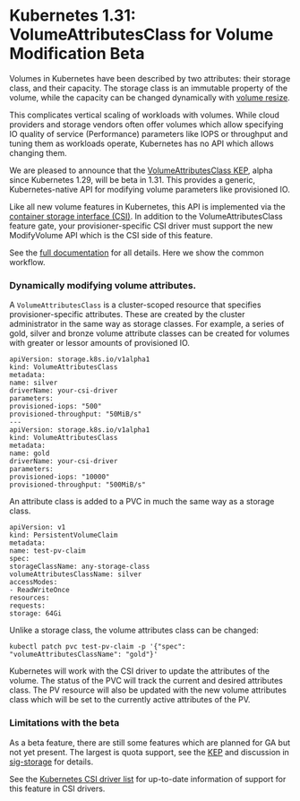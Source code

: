 # Kubernetes 1.31: VolumeAttributesClass for Volume Modification Beta
Volumes in Kubernetes have been described by two attributes: their storage class, and
their capacity. The storage class is an immutable property of the volume, while the
capacity can be changed dynamically with [volume
resize](https://kubernetes.io/docs/concepts/storage/persistent-volumes/#expanding-persistent-volumes-claims).

This complicates vertical scaling of workloads with volumes. While cloud providers and storage vendors often offer volumes which allow specifying IO quality of service (Performance) parameters like IOPS or throughput and tuning them as workloads operate, Kubernetes has no API which allows changing them.

We are pleased to announce that the [VolumeAttributesClass
KEP](https://github.com/kubernetes/enhancements/blob/master/keps/sig-storage/3751-volume-attributes-class/README.md),
alpha since Kubernetes 1.29, will be beta in 1.31. This provides a generic,
Kubernetes-native API for modifying volume parameters like provisioned IO.

Like all new volume features in Kubernetes, this API is implemented via the [container
storage interface (CSI)](https://kubernetes-csi.github.io/docs/). In addition to the
VolumeAttributesClass feature gate, your provisioner-specific CSI driver must support the
new ModifyVolume API which is the CSI side of this feature.

See the [full
documentation](https://kubernetes.io/docs/concepts/storage/volume-attributes-classes/)
for all details. Here we show the common workflow.

### Dynamically modifying volume attributes.
A `VolumeAttributesClass`
is a cluster-scoped resource that specifies provisioner-specific
attributes. These are created by the cluster administrator in the same way as storage
classes. For example, a series of gold, silver and bronze volume attribute classes can be
created for volumes with greater or lessor amounts of provisioned IO.

```
apiVersion: storage.k8s.io/v1alpha1
kind: VolumeAttributesClass
metadata:
name: silver
driverName: your-csi-driver
parameters:
provisioned-iops: "500"
provisioned-throughput: "50MiB/s"
---
apiVersion: storage.k8s.io/v1alpha1
kind: VolumeAttributesClass
metadata:
name: gold
driverName: your-csi-driver
parameters:
provisioned-iops: "10000"
provisioned-throughput: "500MiB/s"
```
An attribute class is added to a PVC in much the same way as a storage class.

```
apiVersion: v1
kind: PersistentVolumeClaim
metadata:
name: test-pv-claim
spec:
storageClassName: any-storage-class
volumeAttributesClassName: silver
accessModes:
- ReadWriteOnce
resources:
requests:
storage: 64Gi
```
Unlike a storage class, the volume attributes class can be changed:

```
kubectl patch pvc test-pv-claim -p '{"spec": "volumeAttributesClassName": "gold"}'
```
Kubernetes will work with the CSI driver to update the attributes of the volume. The status of the PVC will track the current and desired attributes class. The PV resource will also be updated with the new volume attributes class which will be set to the currently active attributes of the PV.

### Limitations with the beta
As a beta feature, there are still some features which are planned for GA but not yet
present. The largest is quota support, see the
[KEP](https://github.com/kubernetes/enhancements/blob/master/keps/sig-storage/3751-volume-attributes-class/README.md)
and discussion in
[sig-storage](https://github.com/kubernetes/community/tree/master/sig-storage) for details.

See the [Kubernetes CSI driver
list](https://kubernetes-csi.github.io/docs/drivers.html) for up-to-date
information of support for this feature in CSI drivers.